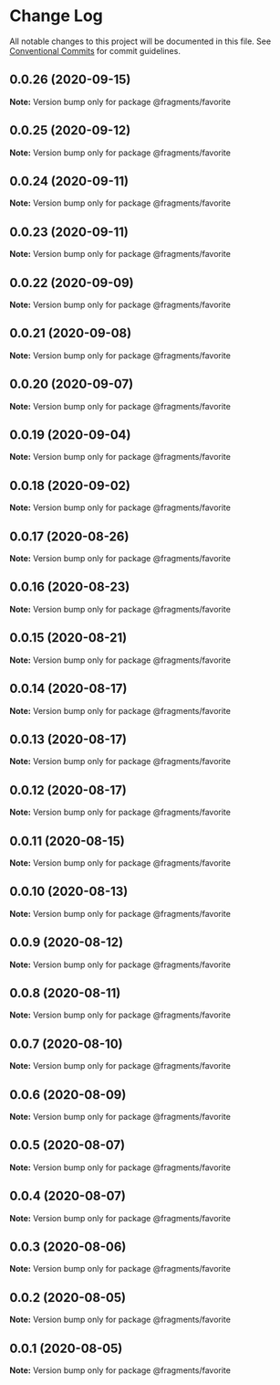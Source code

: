 # Change Log

All notable changes to this project will be documented in this file.
See [Conventional Commits](https://conventionalcommits.org) for commit guidelines.

## 0.0.26 (2020-09-15)

**Note:** Version bump only for package @fragments/favorite





## 0.0.25 (2020-09-12)

**Note:** Version bump only for package @fragments/favorite





## 0.0.24 (2020-09-11)

**Note:** Version bump only for package @fragments/favorite





## 0.0.23 (2020-09-11)

**Note:** Version bump only for package @fragments/favorite





## 0.0.22 (2020-09-09)

**Note:** Version bump only for package @fragments/favorite





## 0.0.21 (2020-09-08)

**Note:** Version bump only for package @fragments/favorite

## 0.0.20 (2020-09-07)

**Note:** Version bump only for package @fragments/favorite

## 0.0.19 (2020-09-04)

**Note:** Version bump only for package @fragments/favorite

## 0.0.18 (2020-09-02)

**Note:** Version bump only for package @fragments/favorite

## 0.0.17 (2020-08-26)

**Note:** Version bump only for package @fragments/favorite

## 0.0.16 (2020-08-23)

**Note:** Version bump only for package @fragments/favorite

## 0.0.15 (2020-08-21)

**Note:** Version bump only for package @fragments/favorite

## 0.0.14 (2020-08-17)

**Note:** Version bump only for package @fragments/favorite

## 0.0.13 (2020-08-17)

**Note:** Version bump only for package @fragments/favorite

## 0.0.12 (2020-08-17)

**Note:** Version bump only for package @fragments/favorite

## 0.0.11 (2020-08-15)

**Note:** Version bump only for package @fragments/favorite

## 0.0.10 (2020-08-13)

**Note:** Version bump only for package @fragments/favorite

## 0.0.9 (2020-08-12)

**Note:** Version bump only for package @fragments/favorite

## 0.0.8 (2020-08-11)

**Note:** Version bump only for package @fragments/favorite

## 0.0.7 (2020-08-10)

**Note:** Version bump only for package @fragments/favorite

## 0.0.6 (2020-08-09)

**Note:** Version bump only for package @fragments/favorite

## 0.0.5 (2020-08-07)

**Note:** Version bump only for package @fragments/favorite

## 0.0.4 (2020-08-07)

**Note:** Version bump only for package @fragments/favorite

## 0.0.3 (2020-08-06)

**Note:** Version bump only for package @fragments/favorite

## 0.0.2 (2020-08-05)

**Note:** Version bump only for package @fragments/favorite

## 0.0.1 (2020-08-05)

**Note:** Version bump only for package @fragments/favorite
